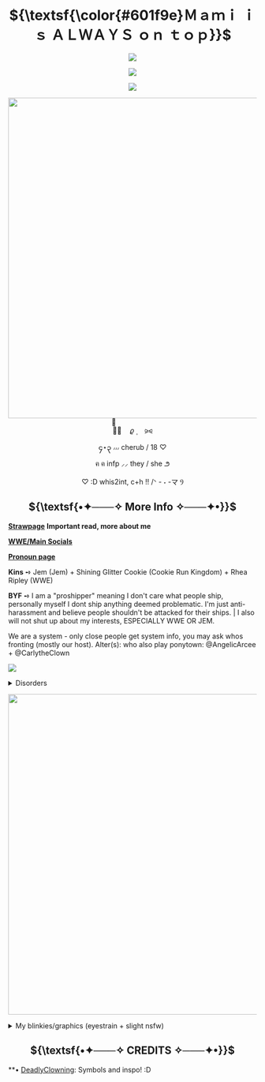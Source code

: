 <h1 strong align="center"> 
 ${\textsf{\color{#601f9e}Ｍａｍｉ ｉｓ ＡＬＷＡＹＳ ｏｎ ｔｏｐ}}$ 
</h1> 

<p align="center">
  <img src="https://komarev.com/ghpvc/?username=PrettyCherub&color=000000&style=plasic&label=Angels">

  <p align="center">
  <img src="https://64.media.tumblr.com/1eb82c5af73dd48cafdb6e9b6ac3a534/690d50e81101c8c1-73/s250x400/1619b0c03e7e4cce6e4ed534cbf0413c32c6a3c0.gifv">
 <p align="center">
  <img src="https://64.media.tumblr.com/5c5edfa89a3400c9fd1b9396945fc936/c63e1dc9eaba14b0-c8/s250x400/50f0582a2418400278d2cd2e83ed00c9d5bb5022.gifv">

 <p align="center">
 <img width="650" src="https://64.media.tumblr.com/724880e683099141d33f0f5d35c018ec/c32f8bf6cc6cb890-54/s1280x1920/90da6197462d6f3eb60b77ce6718bedafc3b7ff4.pnj"
 </p>

<p align="center">
︵ֺ︵     ㅤ𝜚        ۪    ⠀ ⪩⪨
<p align="center">
၄⋆၃  ៸៸៸ cherub / 18 ♡
<p align="center">
  ฅ ฅ    infp ⸝⸝ they / she  ౨ 
<p align="center">
          ♡ :D whis2int, c+h !! /ᐠ - ˕ -マ Ⳋ

<h2 strong align="center"> 
 ${\textsf{•✦───✧ More Info ✧───✦•}}$ 
</h2> 
 
<a href="https://cherubponytown.straw.page/">**Strawpage**</a> **Important read, more about me**

<a href="https://linktr.ee/cherubcommentates">**WWE/Main Socials**</a>

<a href="https://en.pronouns.page/@PrettyCherub">**Pronoun page**</a>

**Kins** ➺ Jem  (Jem) + Shining Glitter Cookie (Cookie Run Kingdom) + Rhea Ripley (WWE)

**BYF** ➺ I am a "proshipper" meaning I don't care what people ship, personally myself I dont ship anything deemed problematic. I'm just anti-harassment and believe people shouldn't be attacked for their ships. | I also will not shut up about my interests, ESPECIALLY WWE OR JEM.

We are a system - only close people get system info, you may ask whos fronting (mostly our host). Alter(s): who also play ponytown: @AngelicArcee + @CarlytheClown

![](https://64.media.tumblr.com/9cc184e0997e8a4e23952f883fa27eca/23530734176aa383-1e/s250x400/3cb9f46a6c128c4a7b14fc7bcab9896a7399d127.pnj) 

<details> 
  <summary>Disorders</summary>  

 MDD + GAD + OSDD + POTS + ADHD
 
![](https://64.media.tumblr.com/72ae63282f1f0e67cd2c371f4ff1da25/a20122e278b4ecb6-93/s250x400/cedbd9e908ebfe6cfd4e9a719595b585ca64321d.gifv) 
![](https://64.media.tumblr.com/fbe8066fc817a0706409e684003b71d9/cfda3078bde036fa-b8/s250x400/409248320017354ccd4f7da91ad5b00677615225.gifv) 
![](https://64.media.tumblr.com/ada64f191c67a796654e5e1d72fda9dc/4ce41699b051c695-53/s250x400/2552362001dd77d180a3a53e4f97188bbfcfbcbc.gifv) 
![](https://64.media.tumblr.com/75c049b12ee99eca2f5c1413071ffe22/6521b4de6f9ba744-ba/s250x400/b65421f76e4604b5e683e41011692888784551b4.gifv) 
![](https://64.media.tumblr.com/e3c5b1a644030aca360f9e25cb575971/6521b4de6f9ba744-52/s250x400/62c88e15b2cad7f718a25aec8e313ef76df11d13.gifv) 
![](https://64.media.tumblr.com/92579559af11129b7c54a48444f892e4/6521b4de6f9ba744-95/s250x400/718b680ab44239b85a8e697ccf3ac4f9db57ecd7.gifv)  
![](https://64.media.tumblr.com/fb7ffa5e02c80d3591fbe5e07fc51fbc/1690b504fcbc8338-61/s250x400/2d7e06c838fc1b34810a842a49fb4dd98f7b1663.gifv) 
![](https://file.garden/aLcUmNZBvTGYyXJl/adhdswag.gif) 
![](https://file.garden/aLcUmNZBvTGYyXJl/anxietyhaver.gif) 
![](https://file.garden/aLcUmNZBvTGYyXJl/livewithchronicpainblinkie.gif)
![](https://file.garden/aLcUmNZBvTGYyXJl/hypermobilityblinkie.gif)
![](https://file.garden/aLcUmNZBvTGYyXJl/alwayssickblinkie.gif)
![]()
![]()
![]()
![]()
![]()
![]()
</details>

</p>


 <p align="center">
 <img width="650" src="https://64.media.tumblr.com/51c903540f2128bac96f3a1a1aaf2d01/ceb409fe516d3f86-23/s500x750/1c7466e0e764f6f16c44617084a688c814641723.pnj"
 </p>


<details> 
  <summary>My blinkies/graphics (eyestrain + slight nsfw)</summary>  

**Blinkies:**

![](https://64.media.tumblr.com/8dfc7ea1189c42c7e12289af3155faeb/2a25a5e1abd64440-6b/s250x400/fcdcb3167863c1238654d004c09b35bc8c32eea9.gifv) 
![](https://64.media.tumblr.com/3766ae7deafc12bf6f17538f099bdf90/2a25a5e1abd64440-e8/s250x400/e61715d23aa7e14b7a126050512c93d9eb6b0a3e.gifv) 
![](https://64.media.tumblr.com/aba44bbaa14c7fcc17db6a3fd60d494a/2a25a5e1abd64440-79/s250x400/670db98c745ddc23d49747824418477fd51fe7c6.gifv) 
![](https://64.media.tumblr.com/67e0be2443a0da158ef87767db9da29c/244fdab6b045e016-88/s250x400/527d441b38e521deefd885826d73df766f6ae5a7.gifv)
![](https://64.media.tumblr.com/64fae936af6ee1adf5c6f760d7f77093/244fdab6b045e016-05/s250x400/5d507d6c326050e9161067a36a95f681fd6b43ff.gifv)
![](https://64.media.tumblr.com/ff9eff46221dbb64628a0fb80a54ecac/244fdab6b045e016-d1/s250x400/b521630f67d67c2f1756331f0a33a7704eab01e3.gifv)
![](https://64.media.tumblr.com/ef2487308c3ff8ae5b2bc7fd1a4ae8e5/244fdab6b045e016-57/s250x400/6a7804d7e3d4004420c373cbbd5d34a63cc36922.gifv)
![](https://64.media.tumblr.com/77dbcc6ee47c37f33b8d33757a06afe2/244fdab6b045e016-59/s250x400/192c2eef91e10336b9239eab29cdf053994b07dd.gifv)
![](https://64.media.tumblr.com/2b4d566ddf8d9752d5a59a161723146f/e00fb671dc1925c4-af/s250x400/9257524dfb4cdf35023b1c70774a1417acc07be6.gifv)
![](https://64.media.tumblr.com/89186db978b1dcb470f943b6e8006389/1bc702f029e36231-b9/s250x400/f26d4409168c78e4e0742cae0f9dad5a4647e8e8.gifv)
![](https://64.media.tumblr.com/a0deed3dd588bdc056d0d995bc465408/b035b516dc88dd13-5d/s250x400/c2966406ec849fe7f4d0de99e9a508fa6d34694c.gifv)
![](https://64.media.tumblr.com/f9a52a353a883d7aedf3b4d3840b7a4b/b035b516dc88dd13-64/s250x400/85374c68a4833149b5acdd68fdb31e126fb0f036.gifv)
![](https://64.media.tumblr.com/ffffdb0ba0a3d0a13591c104592ef139/7e84b72b5ba10300-c9/s250x400/5840bf937f5b477514b1961883cf65a3a75fb246.gifv)
![](https://64.media.tumblr.com/9ca1fb383576f71f1f689c55ea829eb4/7e84b72b5ba10300-b2/s250x400/9b78fdefd6ca02382bcef4a43b4e72c86ba62c3e.gifv)
![](https://64.media.tumblr.com/b6763e30009f0f1db64d94b59c35c3f9/3a1e4d35fa316b52-fe/s400x600/ad119b0dfe46f26b72d028ac782c3839b1e6caed.gifv)
![](https://64.media.tumblr.com/f8a822b6a0d0936862591e0524b45b9e/36184a6c267f36ba-5c/s250x400/8c2b8801f42cf663cb9c342f43bd1d955f8098ac.gifv)
![](https://64.media.tumblr.com/20bc5294ba90f7d341962ff54092dab7/36184a6c267f36ba-d8/s250x400/47391d5a97ef250da0380fa3f9fec06cced9fab7.gifv)
![](https://64.media.tumblr.com/d82a9cdd8fd9414f1b709a8bbea1ed9e/36184a6c267f36ba-c8/s250x400/bdd828cd0ad0b6064764d64357854c2c10e2a6d0.gifv)
![](https://64.media.tumblr.com/7ea7b5ba348fb29ddd42b1bf2bc9c865/36184a6c267f36ba-d8/s250x400/063707eeb7f0acf5aa351e6c94c3f21466f713af.gifv)
![](https://64.media.tumblr.com/3bfcd45b6d38d0d18b58008d6fa3c2d8/66f8bee48421ca35-f1/s250x400/3c535ac1061eca7bdf74dc1b29ffd13514a861c4.gifv)
![](https://64.media.tumblr.com/bb9a23771268a23a8ff872481c841e26/66f8bee48421ca35-71/s250x400/7bbcf887fbe0295322b71919e2e85902fa695291.gifv)
![](https://64.media.tumblr.com/2590d3fc0c6e24b89ab6dd9a75f3d83b/66f8bee48421ca35-42/s250x400/fd268bc835aba4bd6736b3b7f5c9fd586fefd212.gifv)
![](https://64.media.tumblr.com/8d2ad943b2b386c742d77459ed7e836b/6ad1ec31bad5887a-16/s250x400/821c60c89663b0756e0381e53c9019c402b10ebf.gifv)
![](https://64.media.tumblr.com/c8f0ef3e0babdc578632ae5b0c2173d9/6ad1ec31bad5887a-bb/s250x400/8451f509e468205f116d8faef2b72f88ea793094.webp)
![](https://64.media.tumblr.com/6f4975d816542ff797fe0c5007cc5771/6ad1ec31bad5887a-f3/s250x400/689d6c33a1fff6093b305084de31aefee44f9728.gifv)
![](https://64.media.tumblr.com/425ce5a67cb585ab866cea59735dfe8a/1fb39223b20e4f22-e8/s250x400/bdffd5a7f08cbefd029c8b81a78de8f75195eb6c.gifv)
![](https://64.media.tumblr.com/b8e11fc858177931d79d3a141bef9c91/e24aea302e062a10-9b/s250x400/cda5489e2b42a8b0a5492bf84b22610fc425ef92.gifv)
![](https://64.media.tumblr.com/e9a5266fb438bba0a1e7b64ee86a0e32/e24aea302e062a10-5b/s250x400/04dfab7ec354802ce4369191ef8a0676db506390.webp)
![](https://64.media.tumblr.com/524a7032e32d19c48cafe837bb8d3ac3/1a0bd8a997af9343-b3/s250x400/55fe3af549ca3a64f8700b6b712e98e2cd2fbe44.gifv)
![](https://64.media.tumblr.com/de129f56314ba7465ea4cc16374a8723/53b28a880a29cd42-4d/s250x400/f771e840964c4efd3848d28d8c57436d690afd19.gifv)
![](https://64.media.tumblr.com/4e7ee764907a99910a8313e6a3f3a298/69f580ddf05489ed-4f/s250x400/08ab8291f87ba7e63d2715223cf62c3187b99190.gifv)
![](https://64.media.tumblr.com/da8a830e417e1861a9899ec701f6267b/6af461a3f6e93104-44/s250x400/5754183e44033d8c8e9b61f192a69fba16eca7f3.gifv)
![](https://64.media.tumblr.com/da11596fbdca1a1a8b859733c2b4f312/e69ada103ddfcdc2-6a/s250x400/879437f281fea60f713062076c1ee44b80e96344.gifv)
![](https://64.media.tumblr.com/ed3cb0c560a6884583150ccf849ca2e6/0ca0ef7554fde89c-ee/s250x400/01bd75acdecb619376f0b2ffcef35fa8edc3435b.gifv)
![](https://64.media.tumblr.com/28d86c2cf80c659a7a8730414284ddd9/b8f84ff8a1d07556-81/s250x400/796bf8cad1f392830c1840b3d8c7dd825f88c6d5.gifv)
![](https://64.media.tumblr.com/b9bdb471d03292a7f76ca411868eaffb/b8f84ff8a1d07556-21/s250x400/b1f77c8b0d764f7d044a4fb92666867edf3218f5.gifv)
![](https://64.media.tumblr.com/0d1f9da85f9a5024f0de3fc2475156ae/defe983bdf815818-f6/s250x400/0e904a5a0aed1d67a31c0823b47fcb35c1aa9457.gifv)
![](https://64.media.tumblr.com/dedca112aba14c8ae9aab2baf077678f/defe983bdf815818-b8/s250x400/d4e7b364e0e1f2ac49a185fc34ca69d6481553a3.gifv)
![](https://64.media.tumblr.com/7dd5bc449bb5c52491af5457f381f842/055b6239baca094c-1a/s250x400/09ef9c9e68a62c008d660d6f1fc71e0ceab9e803.gifv)
![](https://64.media.tumblr.com/4d8b3ad7ea3ab4193b03938bd7efd483/055b6239baca094c-06/s250x400/a779691b3cbb159c16b57be6f1fc489a10c9f61b.webp)
![](https://64.media.tumblr.com/d2651a14e06fde7c3a8c69b54dbd4f20/712e794bff568974-bf/s250x400/359b9103c5410ce6e64bdb417d746be8c95bc9f8.webp)
![](https://64.media.tumblr.com/2ce592f5601090ef68fa20f4b41921f3/b4f3a731a7a10fbe-23/s250x400/216858a2cc539ad07ba15a3eec357229b02b2e5c.gifv)
![](https://64.media.tumblr.com/80aa28c0ab274db80e04e6efe417bddf/f3c940fb67b26e9a-9c/s250x400/0f6d6ce8babec6d1c438373d5ec4e61fa5a3ed91.gifv)
![](https://64.media.tumblr.com/10afed8a74a8db0f04de3362ab04e498/7d6d7c3f46f65b6f-90/s250x400/765bba868de8fe08bc819939ac059086fe26d9d6.gifv)
![](https://64.media.tumblr.com/e74182c9426bb79d03dfa88b33ca6a3e/b6710d504bda2ee3-76/s250x400/efac625a4878a406747082ef695bd481c642e7ea.gifv)
![](https://adriansblinkiecollection.neocities.org/d1.gif)
![](https://adriansblinkiecollection.neocities.org/d6.gif)
![](https://adriansblinkiecollection.neocities.org/d58.gif)
![](https://adriansblinkiecollection.neocities.org/d97.gif)
![](https://adriansblinkiecollection.neocities.org/e62.gif)
![](https://adriansblinkiecollection.neocities.org/v74.gif)
![](https://adriansblinkiecollection.neocities.org/f58.gif)
![](https://adriansblinkiecollection.neocities.org/g23.gif)
![](https://adriansblinkiecollection.neocities.org/g13.gif)
![](https://adriansblinkiecollection.neocities.org/g100.gif)
![](https://adriansblinkiecollection.neocities.org/g126.gif)
![](https://adriansblinkiecollection.neocities.org/z45.gif)
![](https://adriansblinkiecollection.neocities.org/51.gif)
![](https://adriansblinkiecollection.neocities.org/39.gif)
![](https://adriansblinkiecollection.neocities.org/52.gif)
![](https://plasticdino.net/blinkie/sanrioblinkie.gif)
![](https://plasticdino.net/blinkie/internet-princess.gif)
![](https://plasticdino.net/blinkie/twinkle.gif)
![](https://plasticdino.net/blinkie/solike.gif)
![](https://plasticdino.net/blinkie/oreo.gif)
![](https://plasticdino.net/blinkie/coloursdontrun.gif)
![](https://plasticdino.net/blinkie/angel%20kitty.gif)
![](https://plasticdino.net/blinkie/34.gif)
![](https://plasticdino.net/blinkie/uncool.gif)
![](https://plasticdino.net/blinkie/wormblink.gif)
![](https://64.media.tumblr.com/825b9f10b4b299c29fae2a0e2b9fdfd6/8976aed58605480c-49/s250x400/149f0ac5be4293f96334ddd6696decab0773f1f4.pnj)
![](https://external-media.spacehey.net/media/s5TD1IcwAdARbpL8gOW-v1AocYU4Z-1sa44UlwpvCBNE=/https://i.ibb.co/1TrXKdS/1560774m1slaieim7.gif)
![](https://external-media.spacehey.net/media/sQTfVcRL0RroXupWSjXc2mKigaTuY9xRPoQaGPuOtWO8=/https://i.ibb.co/DKMrmQS/1608188zabmdwl4g2.gif)
![](https://file.garden/aLcUmNZBvTGYyXJl/Transformers1blinkie.gif)
![](https://file.garden/aLcUmNZBvTGYyXJl/Barbieblinkie.gif)
![](https://file.garden/aLcUmNZBvTGYyXJl/Horror.gif)
![](https://file.garden/aLcUmNZBvTGYyXJl/Analoghorrorblinkie.gif)
![](https://file.garden/aLcUmNZBvTGYyXJl/pyschologicalhorrorblinkie.gif)
![](https://file.garden/aLcUmNZBvTGYyXJl/foundfootageblinkie.gif)
![](https://file.garden/aLcUmNZBvTGYyXJl/demigirlblinkie.gif)
![](https://file.garden/aLcUmNZBvTGYyXJl/antistupidityblinkie.gif)
![](https://file.garden/aLcUmNZBvTGYyXJl/proudtobeafreakblinkie.gif)
![](https://file.garden/aLcUmNZBvTGYyXJl/allmurderblinkie.gif)
![](https://file.garden/aLcUmNZBvTGYyXJl/creepycrawlyblinkie.gif)
![](https://file.garden/aLcUmNZBvTGYyXJl/sometimesipurrblinkie.gif)
![](https://file.garden/aLcUmNZBvTGYyXJl/ipopbubblewrapblinkie.gif)
![](https://file.garden/aLcUmNZBvTGYyXJl/catpersongif.gif)
![](https://file.garden/aLcUmNZBvTGYyXJl/moonbeamsandstardustblinkie.gif)
![](https://file.garden/aLcUmNZBvTGYyXJl/yourworstenemyblinkie.gif)
![](https://file.garden/aLcUmNZBvTGYyXJl/igazeatstarsblinkie.gif)
![](https://file.garden/aLcUmNZBvTGYyXJl/i%3C3toxicmold.gif)
![](https://file.garden/aLcUmNZBvTGYyXJl/myvoicesdontlikeyoublinkie.gif)
![](https://file.garden/aLcUmNZBvTGYyXJl/scienceloverblinkie.gif)
![](https://file.garden/aLcUmNZBvTGYyXJl/isaymeowblinkie.gif)
![](https://file.garden/aLcUmNZBvTGYyXJl/vampireloverblinkie.gif)
![](https://file.garden/aLcUmNZBvTGYyXJl/i%3C3vampires.gif)
![](https://file.garden/aLcUmNZBvTGYyXJl/dreamcatchingblinkie.gif)
![](https://file.garden/aLcUmNZBvTGYyXJl/irunwithscissorsblinkie.gif)
![](https://file.garden/aLcUmNZBvTGYyXJl/i%3C3antiqueshopsblinkie.gif)
![](https://file.garden/aLcUmNZBvTGYyXJl/toxicyuriblinkie.gif)
![](https://file.garden/aLcUmNZBvTGYyXJl/i%3C3gardeningblinkie.gif)
![](https://64.media.tumblr.com/efb0865d23174e7d199b2e240b26fd32/c6c0d41d8a286cfd-15/s250x400/76e12b826d3ca7a5b91d412adcc9e2a4812191c0.gifv)
![](https://64.media.tumblr.com/612e40702a8cb05e3bcb133ff22458e1/38631977abf9b64b-30/s250x400/aa4e1ac56c326e6947d83113de4b044c5be7d5b4.gifv)
![](https://64.media.tumblr.com/f312b02beaf0f87ec3faf4eb7eeb52e0/38631977abf9b64b-6a/s250x400/75d452be35b3b60e4019eaab0050d7494c95a50a.gifv)
![](https://64.media.tumblr.com/0e0dc35b215baa716bea35df455d06fa/38631977abf9b64b-b8/s250x400/00ce9a9691b2ab5f059409f94bcb917a76bc247b.gifv)
![](https://64.media.tumblr.com/6931464179b8f5d45e8b80a399759d00/38631977abf9b64b-c5/s250x400/3217668079f7add2f6c50f72e6d0eb6677bc2e7e.gifv)
![](https://64.media.tumblr.com/ae77ef2bc8be51cd4be6f13e03e30769/38631977abf9b64b-15/s250x400/cc031ae6a4831b2fedd1450ba39d9975f959104f.gifv)
![](https://64.media.tumblr.com/4d9bc0e6fd9f72eaed7cc856a7ccddf9/640a8073b6387d68-0b/s250x400/485897138d517c9800cc1929c8e077afb3627968.gifv)
![](https://64.media.tumblr.com/5950d757ab4246d0f4f0b60308e85ece/640a8073b6387d68-3b/s250x400/f38cc7a3f5cc6c255a68e65f8882b1862d666248.gifv)
![](https://64.media.tumblr.com/da9ad15f166f7ba2e9067521a63e1f12/640a8073b6387d68-e1/s250x400/53c9c47e0a752dfb581b48f12db11cb9d49ad9ac.gifv)
![](https://64.media.tumblr.com/03a0f9fc3f9e45a50b8976540fa3895c/640a8073b6387d68-28/s250x400/c07c5b9c961513376abcf5b87917968d5f13216c.gifv)
![](https://64.media.tumblr.com/bdfe019d3f7f6c1066cb1437d1e07e78/83eebdb7a9c96ac8-2d/s250x400/a0ed833269f4802ad664d5ea6abe0629b60cd838.gifv)
![]()
![]()
![]()




**Buttons:**

![](https://adriansblinkiecollection.neocities.org/buttons/a52.png)
![](https://adriansblinkiecollection.neocities.org/buttons/4.jpg)
![](https://adriansblinkiecollection.neocities.org/buttons/a15.gif)
![](https://adriansblinkiecollection.neocities.org/buttons/a101.jpg)
![](https://adriansblinkiecollection.neocities.org/buttons/a125.gif)
![](https://adriansblinkiecollection.neocities.org/buttons/d17.jpg)
![](https://cyber.dabamos.de/88x31/antinazi.gif)
![](https://cyber.dabamos.de/88x31/animegay.gif)
![](https://cyber.dabamos.de/88x31/bu12.gif)
![](https://cyber.dabamos.de/88x31/candyshop.gif)
![](https://cyber.dabamos.de/88x31/cuteanimegirls.gif)
![](https://cyber.dabamos.de/88x31/furby.gif)
![](https://cyber.dabamos.de/88x31/froggygif.gif)
![](https://cyber.dabamos.de/88x31/frogland.gif)
![](https://plasticdino.neocities.org/buttons/minecraft.png)
![](https://plasticdino.neocities.org/buttons/tetoteteto.gif)
![](https://plasticdino.neocities.org/buttons/parentaladvisory2.png)
![](https://64.media.tumblr.com/67740d88d1cbf619ffd43594f215d185/b00b53c79d3e84e3-9e/s100x200/67bcc4d1ba216f1669e4fbfd53c3136de1c3244f.gifv)
![](https://64.media.tumblr.com/d555f7e634b71a293daa7cb0412a17c4/b00b53c79d3e84e3-fb/s100x200/c4e165ef3f09b5bdaf31db37ca2a0675879a26ae.gifv)
![](https://64.media.tumblr.com/1be5b48c0f900544292aee5cc7f99816/b00b53c79d3e84e3-3d/s100x200/b255025a39d1fc7d37e5cff449479683df18c90a.gifv)
![](https://64.media.tumblr.com/c671a8b7b4211049e196a816a6b4c0c2/b00b53c79d3e84e3-3e/s100x200/f989540ecf0a094e293157096166d58a48ecdcfc.gifv)
![](https://64.media.tumblr.com/02e33667a7cac16a2f8413e1e2e45e62/6672f487bca8affa-80/s100x200/370ebf2930924bdd9e0883e435c850d5bad3fcba.gifv)
![](https://64.media.tumblr.com/1ff282372fae92ee8c9205bf32b85693/d6ec1a73cb60a443-42/s100x200/c33d6a791dafd3d86cc0d6db53842b5903f0e3ee.gifv)
![](https://64.media.tumblr.com/42ac65074eecb6ad1996db59bc6d38db/d6ec1a73cb60a443-e5/s100x200/9cc4f6626c22501a9bac7512794d8ea227fc61cf.gifv)
![](https://64.media.tumblr.com/44a0b2ce378490f5320b458c92194917/d6ec1a73cb60a443-ab/s100x200/7eb229c15327e06c2de91c48de854174785eab27.pnj)
![]()
![]()
![]()
![]()
![]()
![]()
![]()
![]()
![]()
![]()
![]()
![]()
![]()
![]()
![]()


**Stamps:**

![](https://adriansblinkiecollection.neocities.org/stamps/a52.png)
![](https://adriansblinkiecollection.neocities.org/stamps/a36.png)
![](https://adriansblinkiecollection.neocities.org/stamps/a41.gif)
![](https://adriansblinkiecollection.neocities.org/stamps/a77.png)
![](https://adriansblinkiecollection.neocities.org/stamps/k5.png)
![](https://adriansblinkiecollection.neocities.org/stamps/k17.png)
![](https://adriansblinkiecollection.neocities.org/stamps/g10.gif)
![](https://adriansblinkiecollection.neocities.org/stamps/k20.png)
![](https://adriansblinkiecollection.neocities.org/stamps/e102.jpg)
![](https://adriansblinkiecollection.neocities.org/stamps/j1.gif)
![](https://allyratworld.com/stamps/dd64586-a71bdb8d-cdac-402f-9eea-d8d3c4349fdd.gif)
![](https://allyratworld.com/stamps/d7kd0rr-1796315e-c525-49cc-8fc9-365afccb59db.gif)
![](https://allyratworld.com/stamps/d1c5nph-196ed819-48bf-4ec0-93d6-2836a4c0d8ed.png)
![](https://allyratworld.com/stamps/d85h30l-dfe181ed-0725-4bee-90d0-6a098d318daa.gif)
![](https://images-wixmp-ed30a86b8c4ca887773594c2.wixmp.com/f/712c88f6-7fe1-431e-989c-060ca457cd65/dddyn4f-7f6f6c96-ec72-4b6b-9167-0583aa54a9d2.gif?token=eyJ0eXAiOiJKV1QiLCJhbGciOiJIUzI1NiJ9.eyJzdWIiOiJ1cm46YXBwOjdlMGQxODg5ODIyNjQzNzNhNWYwZDQxNWVhMGQyNmUwIiwiaXNzIjoidXJuOmFwcDo3ZTBkMTg4OTgyMjY0MzczYTVmMGQ0MTVlYTBkMjZlMCIsIm9iaiI6W1t7InBhdGgiOiJcL2ZcLzcxMmM4OGY2LTdmZTEtNDMxZS05ODljLTA2MGNhNDU3Y2Q2NVwvZGRkeW40Zi03ZjZmNmM5Ni1lYzcyLTRiNmItOTE2Ny0wNTgzYWE1NGE5ZDIuZ2lmIn1dXSwiYXVkIjpbInVybjpzZXJ2aWNlOmZpbGUuZG93bmxvYWQiXX0.eS_esHVrb-McSsFXeyNzxIyrxyvZSBOsVWMyse_SoLo)
![](https://images-wixmp-ed30a86b8c4ca887773594c2.wixmp.com/f/9593649b-9956-4a58-a332-85a193ef7f00/d8h6n15-aa82a8fa-3dd9-460e-b1d6-80e902a02859.png?token=eyJ0eXAiOiJKV1QiLCJhbGciOiJIUzI1NiJ9.eyJzdWIiOiJ1cm46YXBwOjdlMGQxODg5ODIyNjQzNzNhNWYwZDQxNWVhMGQyNmUwIiwiaXNzIjoidXJuOmFwcDo3ZTBkMTg4OTgyMjY0MzczYTVmMGQ0MTVlYTBkMjZlMCIsIm9iaiI6W1t7InBhdGgiOiJcL2ZcLzk1OTM2NDliLTk5NTYtNGE1OC1hMzMyLTg1YTE5M2VmN2YwMFwvZDhoNm4xNS1hYTgyYThmYS0zZGQ5LTQ2MGUtYjFkNi04MGU5MDJhMDI4NTkucG5nIn1dXSwiYXVkIjpbInVybjpzZXJ2aWNlOmZpbGUuZG93bmxvYWQiXX0.HZsUTIY0RIkKhrvyPtN_MBiVZ2ARjSL55oIQjcrhuro)
![](https://images-wixmp-ed30a86b8c4ca887773594c2.wixmp.com/f/74037890-f83c-468f-83cf-33aa7bea7e7f/d5dya0g-4c0d3bab-c391-4b21-b92f-9a813e116f30.gif?token=eyJ0eXAiOiJKV1QiLCJhbGciOiJIUzI1NiJ9.eyJzdWIiOiJ1cm46YXBwOjdlMGQxODg5ODIyNjQzNzNhNWYwZDQxNWVhMGQyNmUwIiwiaXNzIjoidXJuOmFwcDo3ZTBkMTg4OTgyMjY0MzczYTVmMGQ0MTVlYTBkMjZlMCIsIm9iaiI6W1t7InBhdGgiOiJcL2ZcLzc0MDM3ODkwLWY4M2MtNDY4Zi04M2NmLTMzYWE3YmVhN2U3ZlwvZDVkeWEwZy00YzBkM2JhYi1jMzkxLTRiMjEtYjkyZi05YTgxM2UxMTZmMzAuZ2lmIn1dXSwiYXVkIjpbInVybjpzZXJ2aWNlOmZpbGUuZG93bmxvYWQiXX0.5l1-KomKrIEUPxukXQpwmgBezxAGd4zktV7D0IqwNr4)
![](https://64.media.tumblr.com/bd5083513c5a1165469650c75a4d84ec/e164de112d4aae4e-f6/s250x400/a66e1cb19b5c0d54e1576e0206417d023c34e47f.gifv)
![](https://external-media.spacehey.net/media/scfOVLxlo2En4wMg_GS82x4Zhz1XQn-HeNoqVRVcx7eU=/https://i.ibb.co/0GZQdLQ/2286590fzi4g933w6.gif)
![](https://i.postimg.cc/15BZQXGR/022223-B3-F3-CB-478-B-8-DB4-4-D540-FD1-A49-B.png)
![](https://64.media.tumblr.com/1720f3a9f24d33b4a91d9bf3a62dd6f9/3208240ef7f8a321-88/s250x400/e55c9faca0c99288ac73c9a607b5f369b71dadf9.gifv)
![](https://i.postimg.cc/d1Pfdc2S/20-DDDEFD-3-B4-C-48-F3-B755-2-A5-DE23-E4734.png)
![](https://supplies.ju.mp/assets/images/gallery01/9d29bc30.png?v=1c1ba870)
![](https://supplies.ju.mp/assets/images/gallery01/12326321.jpg?v=1c1ba870)
![](https://supplies.ju.mp/assets/images/gallery01/770fe54b.png?v=1c1ba870)
![](https://file.garden/aLcUmNZBvTGYyXJl/noreturnstamp.gif)
![](https://file.garden/aLcUmNZBvTGYyXJl/incorrectpasswordstamp.png)
![](https://file.garden/aLcUmNZBvTGYyXJl/bloodstamp.gif)
![](https://file.garden/aLcUmNZBvTGYyXJl/ouijiboardstamp.gif)
![](https://file.garden/aLcUmNZBvTGYyXJl/i%3C3astronomystamp.gif)
![](https://file.garden/aLcUmNZBvTGYyXJl/i%3C3ammonitesstamp.png)
![](https://file.garden/aLcUmNZBvTGYyXJl/lilypadstamp.png)
![](https://file.garden/aLcUmNZBvTGYyXJl/rainingpondstamp.gif)
![](https://file.garden/aLcUmNZBvTGYyXJl/daydreamerstamp.gif)
![](https://file.garden/aLcUmNZBvTGYyXJl/ilovestarsstamp.gif)
![](https://file.garden/aLcUmNZBvTGYyXJl/vampiremouthstamp.gif)
![](https://file.garden/aLcUmNZBvTGYyXJl/iwantyoutoholdmyhandstamp.png)
![](https://file.garden/aLcUmNZBvTGYyXJl/pinkbowstamp.png)
![](https://file.garden/aLcUmNZBvTGYyXJl/amianangelstamp.png)
![](https://file.garden/aLcUmNZBvTGYyXJl/rollipollistamp.png)
![](https://64.media.tumblr.com/dd7c10eb59c7bcecf98e167ad7a88e99/74876e504c5c7cde-70/s100x200/f00ac90b30806706bd5b42fc44f0c5894ce593dc.pnj)
![](https://64.media.tumblr.com/14578b74a26c2aeef37fce1cbc8b5bdd/74876e504c5c7cde-b7/s100x200/973ac73b833302b6b674aec26c8924181f0a1750.pnj)
![](https://64.media.tumblr.com/12da7add0f49f01e1844e5301c5f7357/ec8923cd04bc0a16-f9/s100x200/d253c643c1d6858aed765d2e0f31ab711323a5fc.pnj)
![](https://64.media.tumblr.com/20374970b023ff66968db15db6ca8a38/ec8923cd04bc0a16-9c/s100x200/e1a52cc0cc6c52244a1296abe7e3f04537bce9c7.jpg)
![](https://64.media.tumblr.com/4687472d4ff6923d4aa5a820ba3df44f/ec8923cd04bc0a16-0a/s100x200/575788a103671f0a115374535383a297331e03f1.pnj)
![](https://64.media.tumblr.com/c988cae205d593d1d9b19f691b02aff3/ec8923cd04bc0a16-e3/s100x200/febe978f7de39a23561c31f29a2729254028f311.webp)
![](https://64.media.tumblr.com/b5de0f3346cd5a93d544e0e3777787f9/ec8923cd04bc0a16-b2/s100x200/9ebf1f4ae2f4b25f2c0e174c478e5408ed7a5e7c.gifv)
![](https://64.media.tumblr.com/66be78981d48a18392116c3fa952fca8/5732e589548c1c67-e1/s100x200/be997d5173da32608fe599b3487a99f86d03ac10.gifv)
![](https://64.media.tumblr.com/e8b7832d0fa3974c5ac10de51c5a8dd7/1d29b6577554bb7e-6f/s100x200/06412f20105828f6b897bf01d18529a2105e7269.pnj)
![](https://64.media.tumblr.com/478ce44470acc4a9c0004e8085b12549/c6c0d41d8a286cfd-b5/s100x200/72db8048882dc6d1570ef373d59a76ae4da675b5.gifv)
![](https://64.media.tumblr.com/38484da6b7b5db63c1271e0f6631cf13/c6c0d41d8a286cfd-f8/s100x200/0717ee0677f63b6eaa60af65be74a5da84a1c635.pnj)
![](https://64.media.tumblr.com/a1555693a5eda94e1d74a1a7b35f92d4/c6c0d41d8a286cfd-bb/s100x200/a8e9130095894623753ddf5219de201e693ce63c.gifv)
![](https://64.media.tumblr.com/a4e5faa6fd0337170eeff55f1ad17103/5266f95f57864019-f0/s100x200/7ea9c8753aa5547f6171c0d3022681508addae90.gifv)
![](https://64.media.tumblr.com/c04afd254065657e2c9b78aadb816a68/5266f95f57864019-d6/s100x200/32947689cb8642209f7e01473b39a21771c9f042.pnj)
![](https://64.media.tumblr.com/12e32b015dd7f50c16f2901405366f37/5266f95f57864019-ba/s100x200/fded5d8fd5a735e9367173022a3e49f6a2826b1d.gifv)
![](https://64.media.tumblr.com/e507937b864d4ca6be99f04dba6de239/044980b3abd93f3f-1a/s100x200/10a70b5c2bc1e47e9b9add0602c6fe5bd3c61678.pnj)
![](https://64.media.tumblr.com/e52e6f162c3df16417b4f958049dfe99/640a8073b6387d68-ea/s100x200/3bcdaaf3e6c4574f1bb28ad0ceb7d124f7d9a899.gifv)
![](https://64.media.tumblr.com/048fb722a3c7c436e312e41bd730a7fc/640a8073b6387d68-f7/s100x200/10f6a9862d82a7711c933e96f626501696698e72.pnj)
![](https://64.media.tumblr.com/ee63413aeb74d8da7b71a3285f7e60f3/640a8073b6387d68-79/s100x200/79d71df2b5f15d76245effc877c6d1d765c8c2bc.pnj)
![](https://64.media.tumblr.com/5f0ac39bc76733a55e928bf0a4f9cfbb/222b979b794304b0-49/s100x200/7d08521e70b08a0ca6b4f61a4d808a4852755bf2.pnj)
![](https://64.media.tumblr.com/8f550242cc7295ad76cea296dcc8f67e/222b979b794304b0-0b/s100x200/a9f6f5d92c9303489ae753810ca1767aefbfb4cf.gifv)
![](https://64.media.tumblr.com/27e23fbd59dc0a28b4dcba8538651ccb/4d437c297503682b-31/s100x200/9dc1fd64a0b401d1756a69c222c8bd0f71577a88.pnj)
![]()
![]()
![]()



</details>


    
 <h2 strong div align="center"> 
 ${\textsf{•✦───✧ CREDITS ✧───✦•}}$ 
</h2 div> 

**• [DeadlyClowning](https://github.com/deadlyclowning): Symbols and inspo! :D
